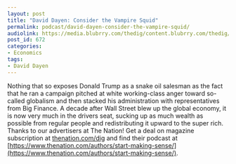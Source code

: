```yaml
---
layout: post
title: "David Dayen: Consider the Vampire Squid"
permalink: podcast/david-dayen-consider-the-vampire-squid/
audiolink: https://media.blubrry.com/thedig/content.blubrry.com/thedig/The_Dig_-_EP_29_-_Dayen.mp3
post_id: 672
categories: 
- Economics
tags: 
- David Dayen
---
```


Nothing that so exposes Donald Trump as a snake oil salesman as the fact that he ran a campaign pitched at white working-class anger toward so-called globalism and then stacked his administration with representatives from Big Finance. A decade after Wall Street blew up the global economy, it is now very much in the drivers seat, sucking up as much wealth as possible from regular people and redistributing it upward to the super rich. Thanks to our advertisers at The Nation! Get a deal on magazine subscription at [thenation.com/dig](thenation.com/dig) and find their podcast at [https://www.thenation.com/authors/start-making-sense/](https://www.thenation.com/authors/start-making-sense/).
